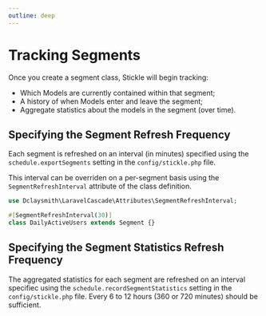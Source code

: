 ```yaml
---
outline: deep
---
```


# Tracking Segments

Once you create a segment class, Stickle will begin tracking:

-   Which Models are currently contained within that segment;
-   A history of when Models enter and leave the segment;
-   Aggregate statistics about the models in the segment (over time).

## Specifying the Segment Refresh Frequency

Each segment is refreshed on an interval (in minutes) specified using the `schedule.exportSegments` setting in the `config/stickle.php` file.

This interval can be overriden on a per-segment basis using the `SegmentRefreshInterval` attribute of the class definition.

```php
use Dclaysmith\LaravelCascade\Attributes\SegmentRefreshInterval;

#[SegmentRefreshInterval(30)]
class DailyActiveUsers extends Segment {}
```

## Specifying the Segment Statistics Refresh Frequency

The aggregated statistics for each segment are refreshed on an interval specifiec using the `schedule.recordSegmentStatistics` setting in the `config/stickle.php` file. Every 6 to 12 hours (360 or 720 minutes) should be sufficient.

